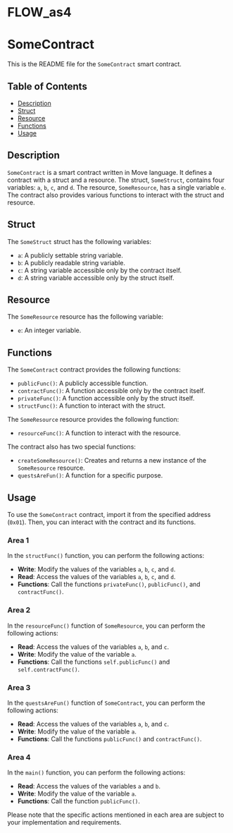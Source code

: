 # FLOW_as4
# SomeContract

This is the README file for the `SomeContract` smart contract.

## Table of Contents

- [Description](#description)
- [Struct](#struct)
- [Resource](#resource)
- [Functions](#functions)
- [Usage](#usage)

## Description

`SomeContract` is a smart contract written in Move language. It defines a contract with a struct and a resource. The struct, `SomeStruct`, contains four variables: `a`, `b`, `c`, and `d`. The resource, `SomeResource`, has a single variable `e`. The contract also provides various functions to interact with the struct and resource.

## Struct

The `SomeStruct` struct has the following variables:

- `a`: A publicly settable string variable.
- `b`: A publicly readable string variable.
- `c`: A string variable accessible only by the contract itself.
- `d`: A string variable accessible only by the struct itself.

## Resource

The `SomeResource` resource has the following variable:

- `e`: An integer variable.

## Functions

The `SomeContract` contract provides the following functions:

- `publicFunc()`: A publicly accessible function.
- `contractFunc()`: A function accessible only by the contract itself.
- `privateFunc()`: A function accessible only by the struct itself.
- `structFunc()`: A function to interact with the struct.

The `SomeResource` resource provides the following function:

- `resourceFunc()`: A function to interact with the resource.

The contract also has two special functions:

- `createSomeResource()`: Creates and returns a new instance of the `SomeResource` resource.
- `questsAreFun()`: A function for a specific purpose.

## Usage

To use the `SomeContract` contract, import it from the specified address (`0x01`). Then, you can interact with the contract and its functions.

### Area 1

In the `structFunc()` function, you can perform the following actions:

- **Write**: Modify the values of the variables `a`, `b`, `c`, and `d`.
- **Read**: Access the values of the variables `a`, `b`, `c`, and `d`.
- **Functions**: Call the functions `privateFunc()`, `publicFunc()`, and `contractFunc()`.

### Area 2

In the `resourceFunc()` function of `SomeResource`, you can perform the following actions:

- **Read**: Access the values of the variables `a`, `b`, and `c`.
- **Write**: Modify the value of the variable `a`.
- **Functions**: Call the functions `self.publicFunc()` and `self.contractFunc()`.

### Area 3

In the `questsAreFun()` function of `SomeContract`, you can perform the following actions:

- **Read**: Access the values of the variables `a`, `b`, and `c`.
- **Write**: Modify the value of the variable `a`.
- **Functions**: Call the functions `publicFunc()` and `contractFunc()`.

### Area 4

In the `main()` function, you can perform the following actions:

- **Read**: Access the values of the variables `a` and `b`.
- **Write**: Modify the value of the variable `a`.
- **Functions**: Call the function `publicFunc()`.

Please note that the specific actions mentioned in each area are subject to your implementation and requirements.
